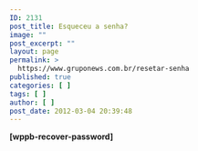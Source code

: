 ```yaml
---
ID: 2131
post_title: Esqueceu a senha?
image: ""
post_excerpt: ""
layout: page
permalink: >
  https://www.gruponews.com.br/resetar-senha
published: true
categories: [ ]
tags: [ ]
author: [ ]
post_date: 2012-03-04 20:39:48
---
```

<strong>[wppb-recover-password]</strong>